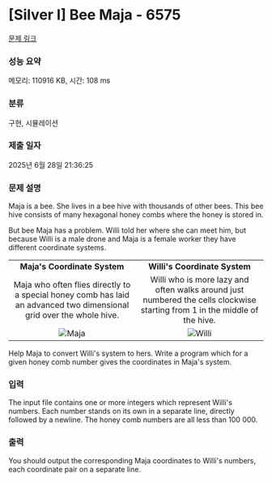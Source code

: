 # [Silver I] Bee Maja - 6575 

[문제 링크](https://www.acmicpc.net/problem/6575) 

### 성능 요약

메모리: 110916 KB, 시간: 108 ms

### 분류

구현, 시뮬레이션

### 제출 일자

2025년 6월 28일 21:36:25

### 문제 설명

<p>Maja is a bee. She lives in a bee hive with thousands of other bees. This bee hive consists of many hexagonal honey combs where the honey is stored in.</p>

<p>But bee Maja has a problem. Willi told her where she can meet him, but because Willi is a male drone and Maja is a female worker they have different coordinate systems.</p>

<table class="table">
	<tbody>
		<tr>
			<td style="text-align: center;"><strong>Maja's Coordinate System</strong></td>
			<td style="text-align: center;"><strong>Willi's Coordinate System</strong></td>
		</tr>
		<tr>
			<td style="text-align:center">Maja who often flies directly to a special honey comb has laid an advanced two dimensional grid over the whole hive.</td>
			<td style="text-align:center">Willi who is more lazy and often walks around just numbered the cells clockwise starting from 1 in the middle of the hive.</td>
		</tr>
		<tr>
			<td style="text-align:center"><img alt="Maja" src="https://www.acmicpc.net/upload/images2/bee2.gif"></td>
			<td style="text-align:center"><img alt="Willi" src="https://www.acmicpc.net/upload/images2/bee1.gif"></td>
		</tr>
	</tbody>
</table>

<p>Help Maja to convert Willi's system to hers. Write a program which for a given honey comb number gives the coordinates in Maja's system.</p>

### 입력 

 <p>The input file contains one or more integers which represent Willi's numbers. Each number stands on its own in a separate line, directly followed by a newline. The honey comb numbers are all less than 100 000.</p>

### 출력 

 <p>You should output the corresponding Maja coordinates to Willi's numbers, each coordinate pair on a separate line.</p>

